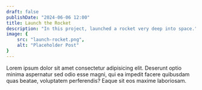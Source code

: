 ```yaml
---
draft: false
publishDate: "2024-06-06 12:00"
title: Launch the Rocket
description: "In this project, launched a rocket very deep into space."
image: {
    src: "launch-rocket.png",
    alt: "Placeholder Post"
}
---
```

Lorem ipsum dolor sit amet consectetur adipisicing elit. Deserunt optio minima aspernatur sed odio esse magni, qui ea impedit facere quibusdam quas beatae, voluptatem perferendis? Eaque sit eos maxime laboriosam.
